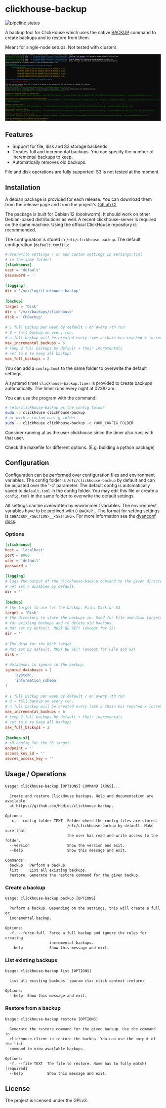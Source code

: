 # clickhouse-backup

[![pipeline status](https://gitlab.com/Hedius/clickhouse-backup/badges/main/pipeline.svg)](https://gitlab.com/Hedius/clickhouse-backup/-/commits/main)

A backup tool for ClickHouse which uses the native
[BACKUP](https://clickhouse.com/docs/en/manage/backups)
command to create backups and to restore from them.

Meant for single-node setups. Not tested with clusters.

![Screenshot usage](.img/screenshot_usage.png)

## Features

* Support for file, disk and S3 storage backends.
* Creates full and incremental backups. You can specify the number of incremental backups to keep.
* Automatically removes old backups.

File and disk operations are fully supported. S3 is not tested at the moment.

## Installation

A debian package is provided for each release.
You can download them from the release page and from the project's
[GitLab CI](https://gitlab.com/Hedius/clickhouse-backup/-/packages).

The package is built for Debian 12 (bookworm). It should work on other Debian-based distributions as well.
A recent clickhouse-server is required on the same machine. Using the official ClickHouse repository is recommended.

The configuration is stored in `/etc/clickhouse-backup`.
The default configuration (`default.toml`) is:

```toml
# Overwrite settings / or add custom settings in settings.toml
# in the same folder!
[clickhouse]
user = 'default'
passsword = ''

[logging]
dir = '/var/log/clickhouse-backup'

[backup]
target = 'Disk'
dir = '/var/backups/clickhouse'
disk = 'CHBackup'

# 1 full backup per week by default / on every 7th run
# 0 = full backup on every run.
# a full backup will be created every time a chain has reached x incremental backups.
max_incremental_backups = 6
# keep 2 full backups by default + their incrementals
# set to 0 to keep all backups
max_full_backups = 2
```

You can add a `config.toml` to the same folder to overwrite the default settings.

A systemd timer `clickhouse-backup.timer` is provided to create backups automatically.
The timer runs every night at 02:00 am.

You can use the program with the command:

```sh
# /etc/clickhouse-backup as the config folder
sudo -u clickhouse clickhouse-backup
# or with a custom config folder
sudo -u clickhouse clickhouse-backup -c YOUR_CONFIG_FOLDER
```
Consider running at as the user clickhouse since the timer also runs with that user.

Check the makefile for different options. (E.g. building a python package)

## Configuration

Configuration can be performed over configuration files and environment variables.
The config folder is `/etc/clickhouse-backup` by default
and can be adjusted over the '-c' parameter.
The default config is automatically saved to `default.toml` in the config folder.
You may edit this file or create a `config.toml` in the same folder to overwrite the default settings.

All settings can be overwritten by environment variables.
The environment variables have to be prefixed with `CHBACKUP_`.
The format for setting settings is `CHBACKUP_<SECTION>__<SETTING>`.
For more information see the [dyanconf docs](https://www.dynaconf.com/).

### Options
```toml
[clickhouse]
host = 'localhost'
port = 9000
user = 'default'
password = ''

[logging]
# logs the output of the clickhouse-backup command to the given directory.
# not set / disabled by default.
dir = ''

[backup]
# the target to use for the backup: File, Disk or S3
target = 'Disk'
# the directory to store the backups in. Used for File and Disk targets to check
# for existing backups and to delete old backups.
# Not set by default. MUST BE SET! (except for S3)
dir = ''

# The disk for the Disk target.
# Not set by default. MUST BE SET! (except for File and S3)
disk = ''

# databases to ignore in the backup.
ignored_databases = [
    'system',
    'information_schema'
]

# 1 full backup per week by default / on every 7th run
# 0 = full backup on every run.
# a full backup will be created every time a chain has reached x incremental backups.
max_incremental_backups = 6
# keep 2 full backups by default + their incrementals
# set to 0 to keep all backups
max_full_backups = 2

[backup.s3]
# s3 config for the S3 target.
endpoint = ''
access_key_id = ''
secret_access_key = ''
```

## Usage / Operations

```
Usage: clickhouse-backup [OPTIONS] COMMAND [ARGS]...

  Create and restore ClickHouse backups. Help and documentation are available
  at https://github.com/Hedius/clickhouse-backup.

Options:
  -c, --config-folder TEXT  Folder where the config files are stored.
                            /etc/clickhouse-backup by default. Make sure that
                            the user has read and write access to the folder.
  --version                 Show the version and exit.
  --help                    Show this message and exit.

Commands:
  backup   Perform a backup.
  list     List all existing backups.
  restore  Generate the restore command for the given backup.
```

### Create a backup

```
Usage: clickhouse-backup backup [OPTIONS]

  Perform a backup. Depending on the settings, this will create a full or
  incremental backup.

Options:
  -f, --force-full  Force a full backup and ignore the rules for creating
                    incremental backups.
  --help            Show this message and exit.
```

### List existing backups

```
Usage: clickhouse-backup list [OPTIONS]

  List all existing backups. :param ctx: click context :return:

Options:
  --help  Show this message and exit.
```

### Restore from a backup

```
Usage: clickhouse-backup restore [OPTIONS]

  Generate the restore command for the given backup. Use the command in
  clickhouse-client to restore the backup. You can use the output of the list
  command to view available backups.

Options:
  -f, --file TEXT  The file to restore. Name has to fully match!  [required]
  --help           Show this message and exit.
```

## License

The project is licensed under the GPLv3.